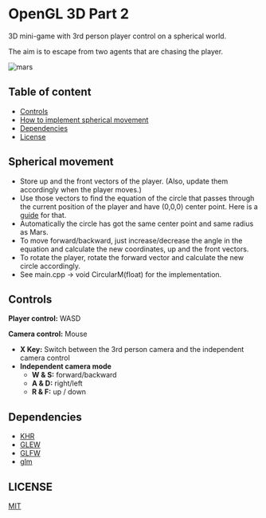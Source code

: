OpenGL 3D Part 2
=================================
3D mini-game with 3rd person player control on a spherical world.

The aim is to escape from two agents that are chasing the player.


![mars](https://user-images.githubusercontent.com/37274614/104811200-14190280-580b-11eb-9d71-63f3cac8dd09.gif)


## Table of content
* [Controls](#controls)
* [How to implement spherical movement](#how-to-achieve-spherical-movement)
* [Dependencies](#dependencies)
* [License](#license)

## Spherical movement
* Store up and the front vectors of the player. (Also, update them accordingly when the player moves.)
* Use those vectors to find the equation of the circle that passes through the current position of the player and have (0,0,0) center point. Here is a [guide](https://www.quora.com/A-problem-in-3D-geometry-what-is-the-equation-of-the-circle-see-details) for that.
* Automatically the circle has got the same center point and same radius as Mars.
* To move forward/backward, just increase/decrease the angle in the equation and calculate the new coordinates, up and the front vectors.
* To rotate the player, rotate the forward vector and calculate the new circle accordingly.
* See main.cpp -> void CircularM(float) for the implementation.

## Controls
**Player control:** WASD

**Camera control:** Mouse
- **X Key:** Switch between the 3rd person camera and the independent camera control
- **Independent camera mode**
  - **W & S:** forward/backward
  - **A & D:** right/left
  - **R & F:** up / down

## Dependencies
* [KHR](https://www.khronos.org/registry/EGL/api/KHR/khrplatform.h)
* [GLEW](http://glew.sourceforge.net/)
* [GLFW](https://github.com/glfw/glfw)
* [glm](https://github.com/g-truc/glm)

## LICENSE
[MIT](../LICENSE)

